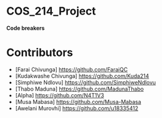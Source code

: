 # COS_214_Project
**Code breakers**

# Contributors
- [Farai Chivunga] https://github.com/FaraiQC
- [Kudakwashe Chivunga] https://github.com/Kuda214
- [Simphiwe Ndlovu] https://github.com/SimphiweNdlovu
- [Thabo Maduna] https://github.com/MadunaThabo
- [Alpha] https://github.com/N4T1V3
- [Musa Mabasa] https://github.com/Musa-Mabasa
- [Awelani Murovhi] https://github.com/u18335412

